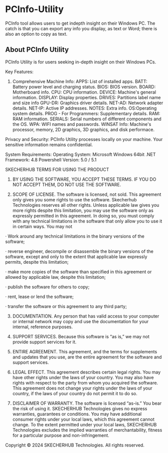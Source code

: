 # PCInfo-Utility
PCInfo tool allows users to get indepth insight on their Windows PC. The catch is that you can export any info you display, as text or Word; there is also an option to copy as text.

About PCInfo Utility
-------------------------------------------------

PCInfo Utility is for users seeking in-depth insight on their Windows PCs.

Key Features:
1. Comprehensive Machine Info:
APPS: List of installed apps.
BATT: Battery power level and charging status.
BIOS: BIOS version.
BOARD: Motherboard info.
CPU: CPU information.
DEVICE: Machine's general information. 
DISPLAY: Display properties.
DRIVES: Partitions label name and size info
GPU-DR: Graphics driver details.
NET-AD: Network adapter details.
NET-IP: Active IP addresses.
NOTES: Extra info.
OS:Operating system details.
PROG - For Programmers: Supplementary details.
RAM: RAM information.
SERIALS: Serial numbers of different components and the OS.
WPA: WIFI names and passwords.
WINSAT Info: Machine's processor, memory, 2D graphics, 3D graphics, and disk performace.

Privacy and Security:
PCInfo Utility processes locally on your machine. Your sensitive information remains confidential.

System Requirements:
Operating System: Microsoft Windows 64bit
.NET Framework: 4.8
Powershell Version: 5.0 / 5.1

SKECHERHUB TERMS FOR USING THE PRODUCT

1. BY USING THE SOFTWARE, YOU ACCEPT THESE TERMS. IF YOU DO NOT ACCEPT THEM, DO NOT USE THE SOFTWARE.

2. SCOPE OF LICENSE. The software is licensed, not sold. This agreement only gives you some rights to use the software. Skecherhub Technologies reserves all other rights. Unless applicable law gives you more rights despite this limitation, you may use the software only as expressly permitted in this agreement. In doing so, you must comply with any technical limitations in the software that only allow you to use it in certain ways. You may not

· Work around any technical limitations in the binary versions of the software;

· reverse engineer, decompile or disassemble the binary versions of the software, except and only to the extent that applicable law expressly permits, despite this limitation;

· make more copies of the software than specified in this agreement or allowed by applicable law, despite this limitation;

· publish the software for others to copy;

· rent, lease or lend the software;

· transfer the software or this agreement to any third party;

3. DOCUMENTATION. Any person that has valid access to your computer or internal network may copy and use the documentation for your internal, reference purposes.

4. SUPPORT SERVICES. Because this software is “as is,” we may not provide support services for it.

5. ENTIRE AGREEMENT. This agreement, and the terms for supplements and updates that you use, are the entire agreement for the software and support services.

6. LEGAL EFFECT. This agreement describes certain legal rights. You may have other rights under the laws of your country. You may also have rights with respect to the party from whom you acquired the software. This agreement does not change your rights under the laws of your country, if the laws of your country do not permit it to do so.

7. DISCLAIMER OF WARRANTY. The software is licensed “as-is.” You bear the risk of using it. SKECHERHUB Technologies gives no express warranties, guarantees or conditions. You may have additional consumer rights under your local laws, which this agreement cannot change. To the extent permitted under your local laws, SKECHERHUB Technologies excludes the implied warranties of merchantability, fitness for a particular purpose and non-infringement.

Copyright © 2024 SKECHERHUB Technologies. All rights reserved.

